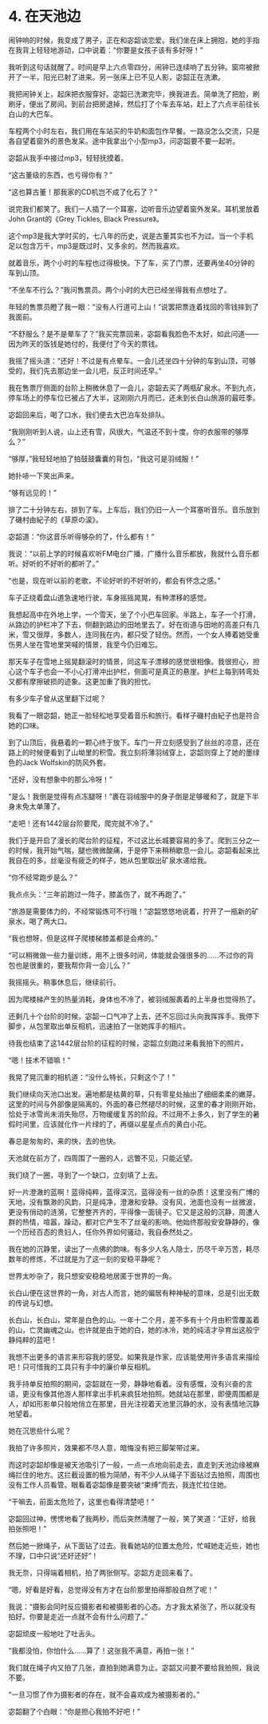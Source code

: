 # 4. 在天池边

闹钟响的时候，我变成了男子，正在和宓韶谈恋爱。我们坐在床上拥抱，她的手指在我背上轻轻地游动，口中说着：“你要是女孩子该有多好呀！”

我听到这句话就醒了。时间是早上六点零四分，闹钟已连续响了五分钟。窗帘被掀开了一半，阳光已射了进来。另一张床上已不见人影，宓韶正在洗漱。

我把闹钟关上，起床把衣服穿好。宓韶已洗漱完毕，换我进去。简单洗了把脸，刷刷牙，便出了房间。到前台把房退掉，然后打了个车去车站，赶上了六点半前往长白山的大巴车。

车程两个小时左右，我们用在车站买的牛奶和面包作早餐。一路没怎么交流，只是各自望着窗外的景色发呆。途中我拿出个小型mp3，问宓韶要不要一起听。

宓韶从我手中接过mp3，轻轻抚摸着。

“这古董级的东西，也亏得你有？”

“这也算古董！那我家的CD机岂不成了化石了？”

说完我们都笑了。我们一人插了一个耳塞，边听音乐边望着窗外发呆。耳机里放着John Grant的《Grey Tickles, Black Pressure》。

这个mp3是我大学时买的，七八年的历史，说是古董其实也不为过。当一个手机足以包含万千，mp3是既过时，又多余的。然而我喜欢。

就着音乐，两个小时的车程也过得极快。下了车，买了门票，还要再坐40分钟的车到山顶。

“不坐车不行么？”我问售票员。两个小时的大巴已经坐得我有点想吐了。

年轻的售票员瞪了我一眼：“没有人行道可上山！”说罢把票连着找回的零钱摔到了我面前。

“不舒服么？是不是晕车了？”我买完票回来，宓韶看我脸色不太好，如此问道——因为昨天的饭钱是她付的，我便付了今天的票钱。

我摇了摇头道：“还好！不过是有点晕车。一会儿还坐四十分钟的车到山顶，可够受的，我们先去那边坐一会儿吧，反正时间还早。”

我在售票厅侧面的台阶上稍微休息了一会儿，宓韶去买了两瓶矿泉水。不到九点，停车场上的停车位已被占了大半，这刚刚六月而已，还未到长白山旅游的最旺季。

宓韶回来后，喝了口水，我们便去大巴泊车处排队。

“我刚刚听到人说，山上还有雪，风很大，气温还不到十度。你的衣服带的够厚么？”

“够厚，”我轻轻地拍了拍鼓鼓囊囊的背包，“我这可是羽绒服！”

她扑哧一下笑出声来。

“够有远见的！”

排了二十分钟左右，排到了车。上车后，我们仍旧一人一个耳塞听音乐。音乐放到了磯村由紀子的《草原の涙》。

宓韶道：“你这音乐听得够杂的了，什么都有！”

我说：“以前上学的时候喜欢听FM电台广播，广播什么音乐都放，我就什么音乐都听。好听的不好听的都听了。”

“也是，现在听以前的老歌，不论好听的不好听的，都会有怀念之感。”

车子正绕着盘山道急速地行驶，车身摇摇晃晃，有种漂移的感觉。

我想起高中在外地上学，一个雪天，坐了个小巴车回家。半路上，车子一个打滑，从路边的护栏冲了下去，侧翻到路边的田地里去了。好在街道与田地的高差只有几米，雪又很厚，多数人，连同我在内，都只受了轻伤。然而，一个女人捧着她受重伤男人坐在雪地里哭喊的情景，我至今仍旧难忘。

那天车子在雪地上摇晃翻滚时的情景，同这车子漂移的感觉很相像。我很担心，担心这个车子也会一不小心打滑冲出护栏，侧面可是真正的悬崖。护栏上每到转弯处又都有摩擦破损的迹象。这更加重了我的担忧。

有多少车子曾从这里翻下过呢？

我看了一眼宓韶，她正一脸轻松地享受着音乐和旅行。看样子磯村由紀子也是符合她的口味。

到了山顶后，我悬着的一颗心终于放下。车门一开立刻感受到了丝丝的凉意，还在路上的时候便看到了山坳里的积雪。我立刻将薄羽绒穿上，宓韶则穿上了她的墨绿色的Jack Wolfskin的防风外套。

“还好，没有想象中的那么冷呀！”

“是么！我倒是觉得有点冻腿呀！”裹在羽绒服中的身子倒是足够暖和了，就是下半身未免太单薄了。

“走吧！还有1442层台阶要爬，爬完就不冷了。”

我们于是开启了漫长的爬台阶的征程，不过这比长城要容易的多了。爬到三分之一的时候，我开始气喘，腿也微微酸痛，于是停下来稍稍歇息一会儿。宓韶看起来比我自在的多，丝毫没有疲乏的样子，她从包里取出矿泉水递给我。

“你不经常跑步是么？”

我点点头：“三年前跑过一阵子，膝盖伤了，就不再跑了。”

“旅游是需要体力的，不经常锻炼可不行哦！”宓韶悠悠地说着，拧开了一瓶新的矿泉水，喝了两大口。

“我也想呀，但是这样子爬楼梯膝盖都是会疼的。”

“可以稍微做一些力量训练，用不上很多时间，体能就会强很多的……不过你的背包也是很重的，要我帮你背一会儿么？”

我摇摇头。稍事休息后，继续前行。

因为爬楼梯产生的热量消耗，身体也不冷了，被羽绒服裹着的上半身也觉得热了。

还剩几十个台阶的时候，宓韶一口气冲了上去，还不忘回过头向我挥挥手。我停下脚步，从包里取出单反相机，迅速拍了一张她挥手的相片。

待我也结束了这1442层台阶的征程的时候，宓韶立刻跑过来看我拍下的照片。

“嗯！技术不错嘛！”

我晃了晃沉重的相机道：“没什么特长，只剩这个了！”

我们继续向天池口出发。遍地都是枯黄的草，只有零星处抽出了细细柔柔的嫩芽。这里的时间与外部像是隔离的，外面的春已然褪尽的时候，这里的春才刚刚开始，恰处于冰雪尚未消失殆尽，万物缓缓复苏的阶段。不过用不上多久，到了学生的暑假时间里，应该就化作一片绿的了，再缀以星星点点的黄白小花。

春总是匆匆的，来的快，去的也快。

天池就在前方了，四周围了一圈的人，远瞥不见，只能近望。

我们绕了一圈，寻到了一个缺口，立刻填了上去。

好一片澄澈的蓝啊！蓝得纯粹，蓝得深沉，蓝得没有一丝的杂质！这里没有广博的天地，没有飘渺的风韵，只是纯净，澄澈和安静。没有风，池面也没有一丝微波，更没有俏动的涟漪，它整整齐齐的，平得像一面镜子。它又是这般的沉静，周遭人群的热情，喧嚣，躁动，都对它产生不了丝毫的影响。他始终那般安安静静的，像一个历经百态的贵妇人，任你外界如何骚动，我自泰然处之。

我在她的沉静里，读出了一点佛的韵味。有多少人名人隐士，历尽千辛万苦，耗尽数年的修炼，不过就是为了这一刻的安稳平静呢？

世界太吵杂了，我只想安安稳稳地居匿于世界的一角。

长白山便在这世界的一角，对古人而言，她的偏居有种神秘的意味，总是引出无数的传说与幻想。

长白山，长白山，常年是白色的山。一年十二个月，差不多有十个月由积雪覆盖着的山，亡灵幽魂之山。也许就是由于她的白，她的冰冷，她的纯洁才孕育出这般宁静纯粹的蓝吧！

我想不出更多的语言来形容我的感受。如果我是作家，应该能使用许多语言来描绘吧！只可惜我的工具只有手中的廉价单反相机。

我手持单反拍照的期间，宓韶就在一旁，静静地看着。没有感慨，没有兴奋的言语，更没有像其他游人那样拿出手机来疯狂地拍照。她就站在那里，即便周围都是人，却如形影单只般地俏立在那里，目光注视着天池里沉静的水，没有表情地沉静地望着。

她在沉思些什么呢？

我拍了许多照片，效果都不尽人意，暗悔没有把三脚架带过来。

而这时宓韶却像是被天池吸引了一般，一点一点地向前走去，直走到天池边缘被麻绳拦住的地方。这拦截设置的极为简陋，有不少人从绳子下面钻过去拍照，周围也没有工作人员看管。眼看着宓韶像是要突破“束缚”而去，我连忙拉住她。

“干嘛去，前面太危险了，这里也看得清楚吧！”

宓韶回过神，愣愣地看了我两秒，而后突然清醒了一般，笑了笑道：“正好，给我拍张照吧！”

然后她一掀绳子，从下面钻了过去。我看她站的位置太危险，忙喊她走近些，她也不理，口中只说“还好还好”！

我无奈，只得端着相机，拍了两张侧写。宓韶方走回来看了。

“嗯，好看是好看，总觉得没有方才在台阶那里拍得那般自然了呢！”

我说：“摄影会同时反应摄影者和被摄影者的心态。方才我太紧张了，所以就没有拍好。你要是走近一点就不会有什么问题了。”

宓韶顽皮一般地吐了吐舌头。

“我都没怕，你怕什么……算了！这张我不满意，再拍一张！”

我们就在绳子内又拍了几张，直拍到她满意为止。宓韶又问要不要给我拍照，我说不要。

“一旦习惯了作为摄影者的存在，就不会喜欢成为被摄影者的。”

宓韶翻了个白眼：“你是担心我拍不好吧！”

